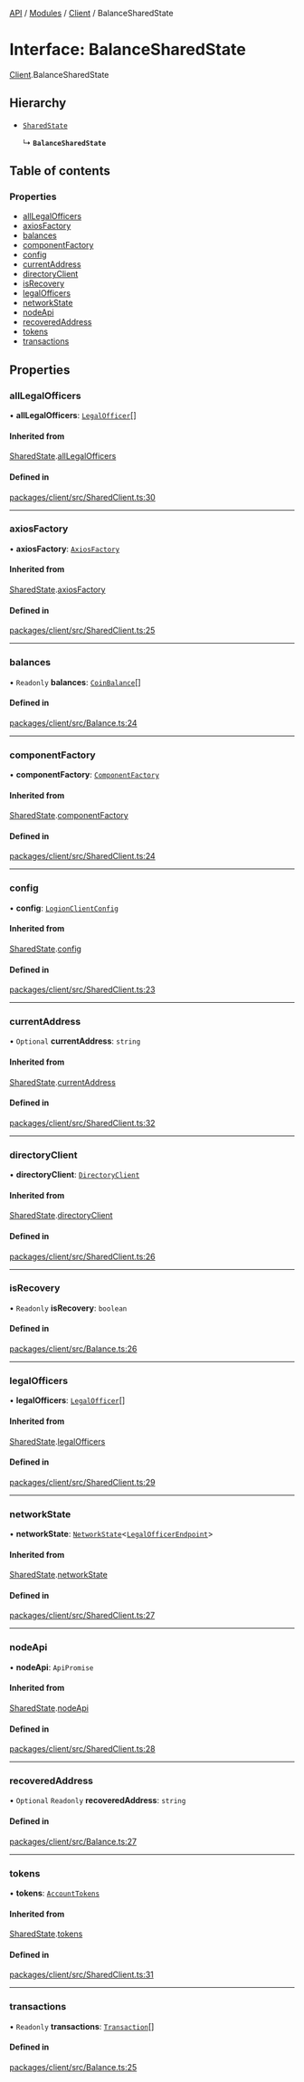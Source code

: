 [API](../API.md) / [Modules](../modules.md) / [Client](../modules/Client.md) / BalanceSharedState

# Interface: BalanceSharedState

[Client](../modules/Client.md).BalanceSharedState

## Hierarchy

- [`SharedState`](Client.SharedState.md)

  ↳ **`BalanceSharedState`**

## Table of contents

### Properties

- [allLegalOfficers](Client.BalanceSharedState.md#alllegalofficers)
- [axiosFactory](Client.BalanceSharedState.md#axiosfactory)
- [balances](Client.BalanceSharedState.md#balances)
- [componentFactory](Client.BalanceSharedState.md#componentfactory)
- [config](Client.BalanceSharedState.md#config)
- [currentAddress](Client.BalanceSharedState.md#currentaddress)
- [directoryClient](Client.BalanceSharedState.md#directoryclient)
- [isRecovery](Client.BalanceSharedState.md#isrecovery)
- [legalOfficers](Client.BalanceSharedState.md#legalofficers)
- [networkState](Client.BalanceSharedState.md#networkstate)
- [nodeApi](Client.BalanceSharedState.md#nodeapi)
- [recoveredAddress](Client.BalanceSharedState.md#recoveredaddress)
- [tokens](Client.BalanceSharedState.md#tokens)
- [transactions](Client.BalanceSharedState.md#transactions)

## Properties

### allLegalOfficers

• **allLegalOfficers**: [`LegalOfficer`](Client.LegalOfficer.md)[]

#### Inherited from

[SharedState](Client.SharedState.md).[allLegalOfficers](Client.SharedState.md#alllegalofficers)

#### Defined in

[packages/client/src/SharedClient.ts:30](https://github.com/logion-network/logion-api/blob/main/packages/client/src/SharedClient.ts#L30)

___

### axiosFactory

• **axiosFactory**: [`AxiosFactory`](../classes/Client.AxiosFactory.md)

#### Inherited from

[SharedState](Client.SharedState.md).[axiosFactory](Client.SharedState.md#axiosfactory)

#### Defined in

[packages/client/src/SharedClient.ts:25](https://github.com/logion-network/logion-api/blob/main/packages/client/src/SharedClient.ts#L25)

___

### balances

• `Readonly` **balances**: [`CoinBalance`](Node_API.CoinBalance.md)[]

#### Defined in

[packages/client/src/Balance.ts:24](https://github.com/logion-network/logion-api/blob/main/packages/client/src/Balance.ts#L24)

___

### componentFactory

• **componentFactory**: [`ComponentFactory`](Client.ComponentFactory.md)

#### Inherited from

[SharedState](Client.SharedState.md).[componentFactory](Client.SharedState.md#componentfactory)

#### Defined in

[packages/client/src/SharedClient.ts:24](https://github.com/logion-network/logion-api/blob/main/packages/client/src/SharedClient.ts#L24)

___

### config

• **config**: [`LogionClientConfig`](Client.LogionClientConfig.md)

#### Inherited from

[SharedState](Client.SharedState.md).[config](Client.SharedState.md#config)

#### Defined in

[packages/client/src/SharedClient.ts:23](https://github.com/logion-network/logion-api/blob/main/packages/client/src/SharedClient.ts#L23)

___

### currentAddress

• `Optional` **currentAddress**: `string`

#### Inherited from

[SharedState](Client.SharedState.md).[currentAddress](Client.SharedState.md#currentaddress)

#### Defined in

[packages/client/src/SharedClient.ts:32](https://github.com/logion-network/logion-api/blob/main/packages/client/src/SharedClient.ts#L32)

___

### directoryClient

• **directoryClient**: [`DirectoryClient`](../classes/Client.DirectoryClient.md)

#### Inherited from

[SharedState](Client.SharedState.md).[directoryClient](Client.SharedState.md#directoryclient)

#### Defined in

[packages/client/src/SharedClient.ts:26](https://github.com/logion-network/logion-api/blob/main/packages/client/src/SharedClient.ts#L26)

___

### isRecovery

• `Readonly` **isRecovery**: `boolean`

#### Defined in

[packages/client/src/Balance.ts:26](https://github.com/logion-network/logion-api/blob/main/packages/client/src/Balance.ts#L26)

___

### legalOfficers

• **legalOfficers**: [`LegalOfficer`](Client.LegalOfficer.md)[]

#### Inherited from

[SharedState](Client.SharedState.md).[legalOfficers](Client.SharedState.md#legalofficers)

#### Defined in

[packages/client/src/SharedClient.ts:29](https://github.com/logion-network/logion-api/blob/main/packages/client/src/SharedClient.ts#L29)

___

### networkState

• **networkState**: [`NetworkState`](../classes/Client.NetworkState.md)<[`LegalOfficerEndpoint`](Client.LegalOfficerEndpoint.md)\>

#### Inherited from

[SharedState](Client.SharedState.md).[networkState](Client.SharedState.md#networkstate)

#### Defined in

[packages/client/src/SharedClient.ts:27](https://github.com/logion-network/logion-api/blob/main/packages/client/src/SharedClient.ts#L27)

___

### nodeApi

• **nodeApi**: `ApiPromise`

#### Inherited from

[SharedState](Client.SharedState.md).[nodeApi](Client.SharedState.md#nodeapi)

#### Defined in

[packages/client/src/SharedClient.ts:28](https://github.com/logion-network/logion-api/blob/main/packages/client/src/SharedClient.ts#L28)

___

### recoveredAddress

• `Optional` `Readonly` **recoveredAddress**: `string`

#### Defined in

[packages/client/src/Balance.ts:27](https://github.com/logion-network/logion-api/blob/main/packages/client/src/Balance.ts#L27)

___

### tokens

• **tokens**: [`AccountTokens`](../classes/Client.AccountTokens.md)

#### Inherited from

[SharedState](Client.SharedState.md).[tokens](Client.SharedState.md#tokens)

#### Defined in

[packages/client/src/SharedClient.ts:31](https://github.com/logion-network/logion-api/blob/main/packages/client/src/SharedClient.ts#L31)

___

### transactions

• `Readonly` **transactions**: [`Transaction`](Client.Transaction.md)[]

#### Defined in

[packages/client/src/Balance.ts:25](https://github.com/logion-network/logion-api/blob/main/packages/client/src/Balance.ts#L25)
